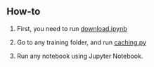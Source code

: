## How-to

1. First, you need to run [download.ipynb](download.ipynb)

2. Go to any training folder, and run [caching.py](caching.py)

3. Run any notebook using Jupyter Notebook.
